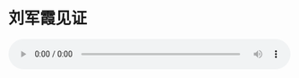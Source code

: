 # 刘军霞见证

<audio style="width: 100%;" preload="false" controls controlslist="nodownload"><source src="//cdn.wechat.edu.pl/audio/mp3/old/27303.mp3" type="audio/mpeg">Your browser does not support the audio element.</audio>


